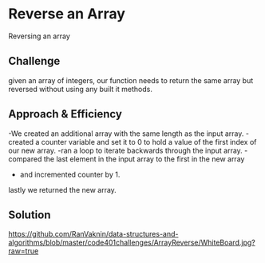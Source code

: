 # Reverse an Array
Reversing an array 

## Challenge
given an array of integers, our function needs to return the same array but reversed without using any built it methods.

## Approach & Efficiency
-We created an additional array with the same length as the input array.
-created a counter variable and set it to 0 to hold a value of the first index of our new array.
-ran a loop to iterate backwards through the input array. 
-compared the last element in the input array to the first in the new array 
- and incremented counter by 1.

lastly we returned the new array.
## Solution
https://github.com/RanVaknin/data-structures-and-algorithms/blob/master/code401challenges/ArrayReverse/WhiteBoard.jpg?raw=true


